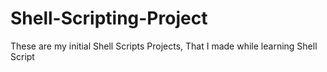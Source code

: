 # Shell-Scripting-Project
These are my initial Shell Scripts Projects, That I made while learning Shell Script
